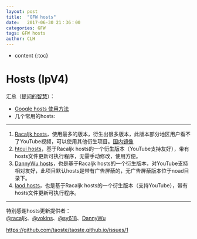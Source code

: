 ```yaml
---
layout: post
title:  "GFW hosts"
date:   2017-06-30 21：36：00
categories: GFW
tags: GFW hosts
author: CLH
---
```


* content
{:toc}

# Hosts (IpV4) #
汇总（[提问的智慧](https://github.com/ryanhanwu/How-To-Ask-Questions-The-Smart-Way/blob/master/README-zh_CN.md)）：

- [Google hosts 使用方法](https://github.com/racaljk/hosts/blob/master/README.md) 
- 几个常用的hosts:

----------
1. [Racaljk hosts](https://github.com/racaljk/hosts)，使用最多的版本，衍生出很多版本，此版本部分地区用户看不了YouTube视频，可以使用其他衍生项目。[国内镜像](https://coding.net/u/scaffrey/p/hosts/git)
2. [htcui hosts](http://htcui.com/tag/hosts/)，基于Racaljk hosts的一个衍生版本（YouTube支持友好），带有hosts文件更新可执行程序，无需手动修改，使用方便。
3. [DannyWu hosts](http://idannywu.com/)，也是基于Racaljk hosts的一个衍生版本，对YouTube支持相对友好，此项目默认hosts是带有广告屏蔽的，无广告屏蔽版本位于noad目录下。
4. [laod hosts](https://laod.cn/hosts/2017-google-hosts.html)，也是基于Racaljk hosts的一个衍生版本（支持YouTube），带有hosts文件更新可执行程序。


----------

特别感谢hosts更新提供者：  
[@racaljk](https://github.com/racaljk/hosts)、[@vokins](https://github.com/vokins/yhosts)、[@sy618](https://github.com/sy618/hosts)、[DannyWu](https://github.com/WUZHIQIANGX/hosts)



https://github.com/taoste/taoste.github.io/issues/1